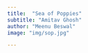 ```yaml
---
title:  "Sea of Poppies"
subtitle: "Amitav Ghosh"
author: "Meenu Beswal"
image: "img/sop.jpg"

---
```


